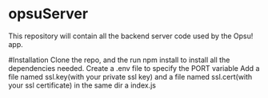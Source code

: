 # opsuServer
This repository will contain all the backend server code used by the Opsu! app.

#Installation
Clone the repo, and the run npm install to install all the dependencies needed.
Create a .env file to specify the PORT variable
Add a file named ssl.key(with your private ssl key) and a file named ssl.cert(with your ssl certificate) in the same dir a index.js
